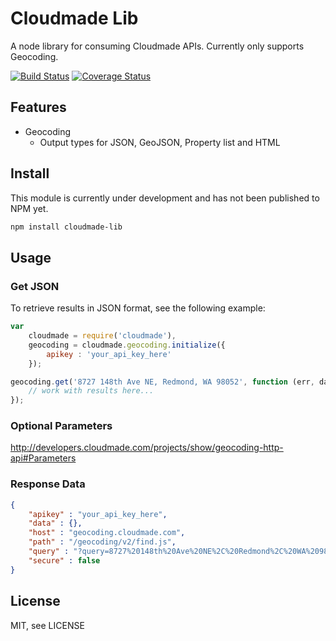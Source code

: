 # Cloudmade Lib

A node library for consuming Cloudmade APIs. Currently only supports Geocoding.

[![Build Status](https://travis-ci.org/PlayNetwork/cloudmade-lib.png?branch=develop)](https://travis-ci.org/PlayNetwork/cloudmade-lib) [![Coverage Status](https://coveralls.io/repos/PlayNetwork/cloudmade-lib/badge.png?branch=develop)](https://coveralls.io/r/PlayNetwork/cloudmade-lib?branch=develop)

## Features

* Geocoding
	* Output types for JSON, GeoJSON, Property list and HTML

## Install

This module is currently under development and has not been published to NPM yet.

```Bash
npm install cloudmade-lib
```

## Usage

### Get JSON

To retrieve results in JSON format, see the following example:

```Javascript
var
	cloudmade = require('cloudmade'),
	geocoding = cloudmade.geocoding.initialize({
		apikey : 'your_api_key_here'
	});

geocoding.get('8727 148th Ave NE, Redmond, WA 98052', function (err, data) {
	// work with results here...
});
```

### Optional Parameters

<http://developers.cloudmade.com/projects/show/geocoding-http-api#Parameters>


### Response Data

```JSON
{
	"apikey" : "your_api_key_here",
	"data" : {},
	"host" : "geocoding.cloudmade.com",
	"path" : "/geocoding/v2/find.js",
	"query" : "?query=8727%20148th%20Ave%20NE%2C%20Redmond%2C%20WA%2098052",
	"secure" : false
}
```

## License

MIT, see LICENSE